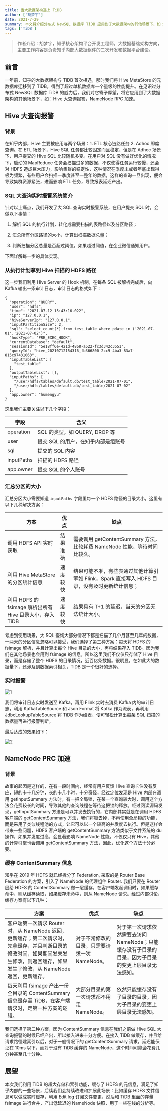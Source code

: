 ```yaml
---
title: 当大数据架构遇上 TiDB
author: ['胡梦宇']
date: 2021-7-29
summary: 本文将介绍分布式 NewSQL 数据库 TiDB 应用到了大数据架构的其他场景下，如：Hive 大查询报警，NameNode RPC 加速。
tags: ['TiDB']
---
```


> 作者介绍：胡梦宇，知乎核心架构平台开发工程师，大数据基础架构方向，主要工作内容是负责知乎内部大数据组件的二次开发和数据平台建设。

## 前言

一年前，知乎的大数据架构与 TiDB 首次相遇，那时我们将 Hive MetaStore 的元数据库迁移到了 TiDB，得到了超过单机数据库一个量级的性能提升。在见识过分布式 NewSQL 数据库 TiDB 的威力后，我们对它寄予厚望，将它应用到了大数据架构的其他场景下，如：Hive 大查询报警，NameNode RPC 加速。

## Hive 大查询报警

### 背景

在知乎内部，Hive 主要被应用与两个场景：1. ETL 核心链路任务 2. Adhoc 即席查询。在 ETL 场景下，Hive SQL 任务都比较固定而且稳定，但是在 Adhoc 场景下，用户提交的 Hive SQL 比较随机多变。在用户对 SQL 没有做好优化的情况下，启动的 MapReduce 任务会扫描过多的数据，不仅使得任务运行较慢，还会对 HDFS 造成巨大压力，影响集群的稳定性，这种情况在季度末或者年底出现得极为频繁，有些用户会扫描一季度甚至一整年的数据，这样的查询一旦出现，便会导致集群资源紧张，进而影响 ETL 任务，导致报表延迟产出。

### SQL 大查询实时报警系统简介

针对以上痛点，我们开发了大 SQL 查询实时报警系统，在用户提交 SQL 时，会做以下事情：

1. 解析 SQL 的执行计划，转化成需要扫描的表路径以及分区路径；

2. 汇总所有分区路径的大小，计算出扫描数据总量；

3. 判断扫描分区总量是否超过阈值，如果超过阈值，在企业微信通知用户。

下面详解每一步的具体实现。

### 从执行计划拿到 Hive 扫描的 HDFS 路径

这一步我们利用 Hive Server 的 Hook 机制，在每条 SQL 被解析完成后，向 Kafka 输出一条审计日志，审计日志的格式如下：

```
{
  "operation": "QUERY",
  "user": "hdfs",
  "time": "2021-07-12 15:43:16.022",
  "ip": "127.0.0.1",
  "hiveServerIp": "127.0.0.1",
  "inputPartitionSize": 2,
  "sql": "select count(*) from test_table where pdate in ('2021-07-01','2021-07-02')",
  "hookType": "PRE_EXEC_HOOK",
  "currentDatabase": "default",
  "sessionId": "5e18ff6e-421d-4868-a522-fc3d342c3551",
  "queryId": "hive_20210712154316_fb366800-2cc9-4ba3-83a7-815c97431063",
  "inputTableList": [
    "test_table"
  ],
  "outputTableList": [],
  "inputPaths": [
    "/user/hdfs/tables/default.db/test_table/2021-07-01",
    "/user/hdfs/tables/default.db/test_table/2021-07-02"
  ],
  "app.owner": "humengyu"
}
```

这里我们主要关注以下几个字段：

|  字段  |  含义  |
|  ----  | ----  |
|  operation  | SQL 的类型，如 QUERY, DROP 等  |
|  user  | 提交 SQL 的用户，在知乎内部是组账号  |
|  sql  | 提交的 SQL 内容  |
|  inputPaths  | 扫描的 HDFS 路径  |
|  app.owner  | 提交 SQL 的个人账号  |

### 汇总分区的大小

汇总分区大小需要知道 `inputPaths` 字段里每一个 HDFS 路径的目录大小，这里有以下几种解决方案：

|  方案  |  优点  |  缺点  |
|  ----  | ----  | ----  |
|  调用 HDFS API 实时获取  | 结果准确  |  需要调用 getContentSummary 方法，比较耗费 NameNode 性能，等待时间比较久。  |
|  利用 Hive MetaStore 的分区统计信息 | 速度较快  |  结果可能不准，有些表通过其他计算引擎如 Flink，Spark 直接写入 HDFS 目录，没有及时更新统计信息；  |
|  利用 HDFS 的 fsimage 解析出所有 Hive 目录大小，存入 TiDB  | 速度较快  |  结果具有 T+1 的延迟，当天的分区无法统计大小。  |

考虑到使用场景，大 SQL 查询大部分情况下都是扫描了几个月甚至几年的数据，一两天的分区信息忽略可以接受，我们选择了第三种方案：每天将 HDFS 的 fsimage 解析，并且计算出每个 Hive 目录的大小，再将结果存入 TiDB。因为我们在其他场景也会用到 fsimage 的信息，所以这里我们不仅仅只存储了 Hive 目录，而是存储了整个 HDFS 的目录情况，近百亿条数据。很明显，在如此大的数据量下，还涉及到数据索引相关，TiDB 是一个很好的选择。

### 实时报警

![1](media/when-big-data-architecture-meets-tidb/1.png)

我们将审计日志实时发送至 Kafka，再用 Flink 实时去消费 Kafka 内的审计日志，利用 KafkaTableSource 和 Json Format 将 Kafka 作为流表，再利用 JdbcLookupTableSource 将 TiDB 作为维表，便可轻松计算出每条 SQL 扫描的数据量再进行报警判断。

最后达成的效果如下：

![2](media/when-big-data-architecture-meets-tidb/2.png)

## NameNode PRC 加速

### 背景

故事的起因是这样的，在有一段时间内，经常有用户反馈 Hive 查询卡住没有反应，短的卡十几分钟，长的卡几小时，十分奇怪，经过定位发现是 Hive 内部在调用 getInputSummary 方法时，有一把全局锁，在某一个查询较大时，调用这个方法会花费较长的时间，导致其他的查询线程在等待这把锁的释放。经过阅读源码发现，getInputSummary 方法是可以并发去执行的，它内部其实就是在调用 HDFS 客户端的 getContentSummary 方法，我们将锁去掉，不再使用全局锁的功能，而是采用了类似线程池的方式，让它可以以一个较高的并发度去执行。但是这样会带来一些问题，HDFS 客户端的 getContentSummary 方法类似于文件系统的 du 操作，如果并发度过高，会显著影响 NameNode 性能。不仅仅只有 Hive，其他的计算引擎也会调用 getContentSummary 方法，因此，优化这个方法十分必要。

### 缓存 ContentSummary 信息

知乎在 2019 年 HDFS 就已经拆分了 Federation, 采取的是 Router Base Federation 的方案，引入了 NameNode 的代理组件 Router. 我们只要在 Router 层给 HDFS 的 ContentSummary 做一层缓存，在客户端发起调用时，如果缓存命中，则从缓存读取，如果缓存未命中，则从 NameNode 请求。经过内部讨论，缓存方案有以下几种：

|  方案  |  优点  | 缺点  |
|  ----  | ----  | ----  |
|  客户端第一次请求 Router 时，从 NameNode 返回，更新缓存；第二次请求时，先拿缓存，并且判断目录的修改时间，如果期间发未发生修改，则返回缓存，如果发生了修改，从 NameNode 返回，更新缓存。  | 对于不常修改的目录，只需要请求一次 NameNode。  | 对于第一次请求依然需要去访问 NameNode；只能缓存没有子目录的目录，因为子目录的变更上层目录无法感知。  |
|  每天利用 fsimage 产出一份全目录的 ContentSummary 信息缓存至 TiDB，在客户端请求时，走第一种方案的逻辑。  | 大部分目录的第一次请求都不用走 NameNode。  | 依然只能缓存没有子目录的目录，因为子目录的变更上层目录无法感知。  |

我们选择了第二种方案，因为 ContentSummary 信息在我们之前做 Hive SQL 大查询报警的时候已经产出，所以接入进来十分方便。在接入 TiDB 做缓存，并且给请求路径建索引以后，对于一般情况下的 getContentSummary 请求，延迟能保证在 10ms 以下，而对于没有 TiDB 缓存的 NameNode，这个时间可能会花费几分钟甚至几十分钟。

## 展望

本次我们利用 TiDB 的超大存储和索引功能，缓存了 HDFS 的元信息，满足了知乎内部的一些场景，后续我们会持续改进和扩展此场景：比如缓存 HDFS 文件信息可以做成实时缓存，利用 Edit log 订阅文件变更，然后和 TiDB 里面的存量 fsimage 进行合并，产出低延迟的 NameNode 快照，用于一些在线的分析等。
